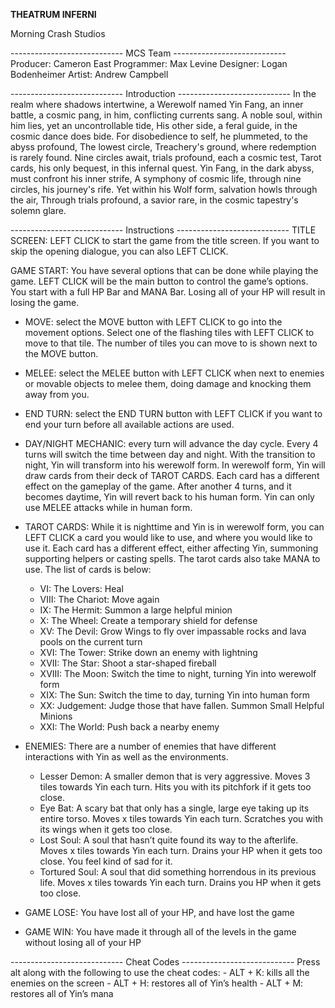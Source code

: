 **THEATRUM INFERNI**

Morning Crash Studios

----------------------------   MCS Team   ----------------------------
Producer: Cameron East
Programmer: Max Levine
Designer: Logan Bodenheimer
Artist: Andrew Campbell

---------------------------- Introduction ----------------------------
In the realm where shadows intertwine, a Werewolf named Yin Fang, an inner battle, a cosmic pang, in him, conflicting currents sang. A noble soul, within him lies, yet an uncontrollable tide, His other side, a feral guide, in the cosmic dance does bide. For disobedience to self, he plummeted, to the abyss profound, The lowest circle, Treachery's ground, where redemption is rarely found. Nine circles await, trials profound, each a cosmic test, Tarot cards, his only bequest, in this infernal quest. Yin Fang, in the dark abyss, must confront his inner strife, A symphony of cosmic life, through nine circles, his journey's rife. Yet within his Wolf form, salvation howls through the air, Through trials profound, a savior rare, in the cosmic tapestry's solemn glare.

---------------------------- Instructions ----------------------------
TITLE SCREEN:
LEFT CLICK to start the game from the title screen. If you want to skip the opening dialogue, you can also LEFT CLICK.

GAME START:
You have several options that can be done while playing the game. LEFT CLICK will be the main button to control the game’s options. You start with a full HP Bar and MANA Bar. Losing all of your HP will result in losing the game.

- MOVE: select the MOVE button with LEFT CLICK to go into the movement options. Select one of the flashing tiles with LEFT CLICK to move to that tile. The number of tiles you can move to is shown next to the MOVE button.

- MELEE: select the MELEE button with LEFT CLICK when next to enemies or movable objects to melee them, doing damage and knocking them away from you.

- END TURN: select the END TURN button with LEFT CLICK if you want to end your turn before all available actions are used.

- DAY/NIGHT MECHANIC: every turn will advance the day cycle. Every 4 turns will switch the time between day and night. With the transition to night, Yin will transform into his werewolf form. In werewolf form, Yin will draw cards from their deck of TAROT CARDS. Each card has a different effect on the gameplay of the game. After another 4 turns, and it becomes daytime, Yin will revert back to his human form. Yin can only use MELEE attacks while in human form.

- TAROT CARDS: While it is nighttime and Yin is in werewolf form, you can LEFT CLICK a card you would like to use, and where you would like to use it. Each card has a different effect, either affecting Yin, summoning supporting helpers or casting spells. The tarot cards also take MANA to use. The list of cards is below:
     - VI: The Lovers: Heal
     - VIII: The Chariot: Move again
     - IX: The Hermit: Summon a large helpful minion
     - X: The Wheel: Create a temporary shield for defense
     - XV: The Devil: Grow Wings to fly over impassable rocks and lava pools on the current turn
     - XVI: The Tower: Strike down an enemy with lightning
     - XVII: The Star: Shoot a star-shaped fireball
     - XVIII: The Moon: Switch the time to night, turning Yin into werewolf form
     - XIX: The Sun: Switch the time to day, turning Yin into human form
     - XX: Judgement: Judge those that have fallen. Summon Small Helpful Minions
     - XXI: The World: Push back a nearby enemy

- ENEMIES: There are a number of enemies that have different interactions with Yin as well as the environments.
     - Lesser Demon: A smaller demon that is very aggressive. Moves 3 tiles towards Yin each turn. Hits you with its pitchfork if it gets too close.
     - Eye Bat: A scary bat that only has a single, large eye taking up its entire torso. Moves x tiles towards Yin each turn. Scratches you with its wings when it gets too close.
     - Lost Soul: A soul that hasn’t quite found its way to the afterlife. Moves x tiles towards Yin each turn. Drains your HP when it gets too close. You feel kind of sad for it.
     - Tortured Soul: A soul that did something horrendous in its previous life. Moves x tiles towards Yin each turn. Drains you HP when it gets too close.

- GAME LOSE: You have lost all of your HP, and have lost the game
- GAME WIN: You have made it through all of the levels in the game without losing all of your HP

---------------------------- Cheat Codes ----------------------------
Press alt along with the following to use the cheat codes:
     - ALT + K: kills all the enemies on the screen
     - ALT + H: restores all of Yin’s health
     - ALT + M: restores all of Yin’s mana
